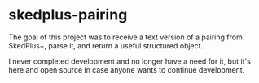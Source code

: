 # skedplus-pairing
The goal of this project was to receive a text version of a pairing from
SkedPlus+, parse it, and return a useful structured object.

I never completed development and no longer have a need for it, but it's
here and open source in case anyone wants to continue development.
